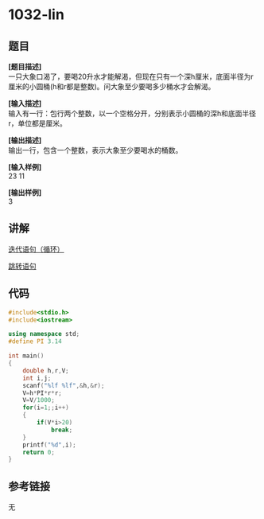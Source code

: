# 1032-lin
## 题目  
**[题目描述]**  
一只大象口渴了，要喝20升水才能解渴，但现在只有一个深h厘米，底面半径为r厘米的小圆桶(h和r都是整数)。问大象至少要喝多少桶水才会解渴。  

**[输入描述]**   
输入有一行：包行两个整数，以一个空格分开，分别表示小圆桶的深h和底面半径r，单位都是厘米。  

**[输出描述]**  
输出一行，包含一个整数，表示大象至少要喝水的桶数。  

**[输入样例]**  
23 11  

**[输出样例]**  
3  

## 讲解  
[迭代语句（循环）](C5.4迭代语句)  

[跳转语句](C5.5跳转语句)  

## 代码  

```cpp
#include<stdio.h>
#include<iostream>

using namespace std;
#define PI 3.14

int main()
{
	double h,r,V;
	int i,j;
	scanf("%lf %lf",&h,&r);
	V=h*PI*r*r;
	V=V/1000;
	for(i=1;;i++)
	{
		if(V*i>20)
	    	break;
	}
	printf("%d",i);
	return 0;
}
```

## 参考链接  
无  
